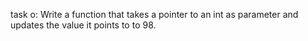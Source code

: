 task o: Write a function that takes a pointer to an int as parameter and updates the value it points to to 98.
